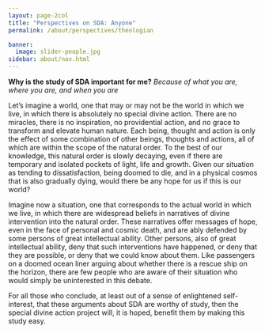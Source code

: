 ```yaml
---
layout: page-2col
title: "Perspectives on SDA: Anyone"
permalink: /about/perspectives/theologian

banner:
  image: slider-people.jpg
sidebar: about/nav.html
---
```

**Why is the study of SDA important for me?**
*Because of what you are, where you are, and when you are*

Let’s imagine a world, one that may or may not be the world in which we live, in which there is absolutely no special divine action. There are no miracles, there is no inspiration, no providential action, and no grace to transform and elevate human nature. Each being, thought and action is only the effect of some combination of other beings, thoughts and actions, all of which are within the scope of the natural order. To the best of our knowledge, this natural order is slowly decaying, even if there are temporary and isolated pockets of light, life and growth. Given our situation as tending to dissatisfaction, being doomed to die, and in a physical cosmos that is also gradually dying, would there be any hope for us if this is our world?

Imagine now a situation, one that corresponds to the actual world in which we live, in which there are widespread beliefs in narratives of divine intervention into the natural order. These narratives offer messages of hope, even in the face of personal and cosmic death, and are ably defended by some persons of great intellectual ability. Other persons, also of great intellectual ability, deny that such interventions have happened, or deny that they are possible, or deny that we could know about them. Like passengers on a doomed ocean liner arguing about whether there is a rescue ship on the horizon, there are few people who are aware of their situation who would simply be uninterested in this debate.

For all those who conclude, at least out of a sense of enlightened self-interest, that these arguments about SDA are worthy of study, then the special divine action project will, it is hoped, benefit them by making this study easy.
